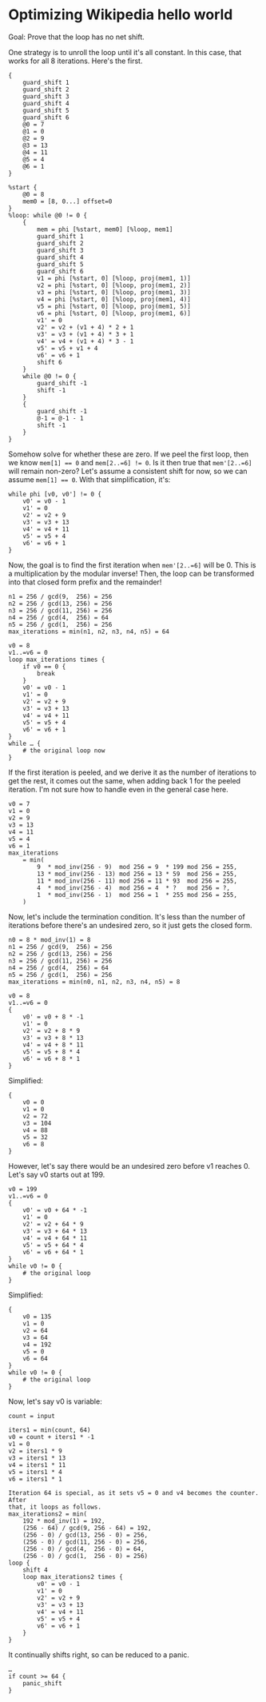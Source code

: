 # Optimizing Wikipedia hello world

Goal: Prove that the loop has no net shift.

One strategy is to unroll the loop until it's all constant. In this case, that
works for all 8 iterations. Here's the first.

```ir
{
    guard_shift 1
    guard_shift 2
    guard_shift 3
    guard_shift 4
    guard_shift 5
    guard_shift 6
    @0 = 7
    @1 = 0
    @2 = 9
    @3 = 13
    @4 = 11
    @5 = 4
    @6 = 1
}
```

```ir
%start {
    @0 = 8
    mem0 = [8, 0...] offset=0
}
%loop: while @0 != 0 {
    {
        mem = phi [%start, mem0] [%loop, mem1]
        guard_shift 1
        guard_shift 2
        guard_shift 3
        guard_shift 4
        guard_shift 5
        guard_shift 6
        v1 = phi [%start, 0] [%loop, proj(mem1, 1)]
        v2 = phi [%start, 0] [%loop, proj(mem1, 2)]
        v3 = phi [%start, 0] [%loop, proj(mem1, 3)]
        v4 = phi [%start, 0] [%loop, proj(mem1, 4)]
        v5 = phi [%start, 0] [%loop, proj(mem1, 5)]
        v6 = phi [%start, 0] [%loop, proj(mem1, 6)]
        v1' = 0
        v2' = v2 + (v1 + 4) * 2 + 1
        v3' = v3 + (v1 + 4) * 3 + 1
        v4' = v4 + (v1 + 4) * 3 - 1
        v5' = v5 + v1 + 4
        v6' = v6 + 1
        shift 6
    }
    while @0 != 0 {
        guard_shift -1
        shift -1
    }
    {
        guard_shift -1
        @-1 = @-1 - 1
        shift -1
    }
}
```

Somehow solve for whether these are zero. If we peel the first loop, then we
know `mem[1] == 0` and `mem[2..=6] != 0`. Is it then true that `mem'[2..=6]`
will remain non-zero? Let's assume a consistent shift for now, so we can assume
`mem[1] == 0`. With that simplification, it's:

```ir
while phi [v0, v0'] != 0 {
    v0' = v0 - 1
    v1' = 0
    v2' = v2 + 9
    v3' = v3 + 13
    v4' = v4 + 11
    v5' = v5 + 4
    v6' = v6 + 1
}
```

Now, the goal is to find the first iteration when `mem'[2..=6]` will be 0. This
is a multiplication by the modular inverse! Then, the loop can be transformed
into that closed form prefix and the remainder!

```ir
n1 = 256 / gcd(9,  256) = 256
n2 = 256 / gcd(13, 256) = 256
n3 = 256 / gcd(11, 256) = 256
n4 = 256 / gcd(4,  256) = 64
n5 = 256 / gcd(1,  256) = 256
max_iterations = min(n1, n2, n3, n4, n5) = 64

v0 = 8
v1..=v6 = 0
loop max_iterations times {
    if v0 == 0 {
        break
    }
    v0' = v0 - 1
    v1' = 0
    v2' = v2 + 9
    v3' = v3 + 13
    v4' = v4 + 11
    v5' = v5 + 4
    v6' = v6 + 1
}
while … {
    # the original loop now
}
```

If the first iteration is peeled, and we derive it as the number of iterations
to get the rest, it comes out the same, when adding back 1 for the peeled
iteration. I'm not sure how to handle even in the general case here.

```ir
v0 = 7
v1 = 0
v2 = 9
v3 = 13
v4 = 11
v5 = 4
v6 = 1
max_iterations
    = min(
        9  * mod_inv(256 - 9)  mod 256 = 9  * 199 mod 256 = 255,
        13 * mod_inv(256 - 13) mod 256 = 13 * 59  mod 256 = 255,
        11 * mod_inv(256 - 11) mod 256 = 11 * 93  mod 256 = 255,
        4  * mod_inv(256 - 4)  mod 256 = 4  * ?   mod 256 = ?,
        1  * mod_inv(256 - 1)  mod 256 = 1  * 255 mod 256 = 255,
    )
```

Now, let's include the termination condition. It's less than the number of
iterations before there's an undesired zero, so it just gets the closed form.

```ir
n0 = 8 * mod_inv(1) = 8
n1 = 256 / gcd(9,  256) = 256
n2 = 256 / gcd(13, 256) = 256
n3 = 256 / gcd(11, 256) = 256
n4 = 256 / gcd(4,  256) = 64
n5 = 256 / gcd(1,  256) = 256
max_iterations = min(n0, n1, n2, n3, n4, n5) = 8

v0 = 8
v1..=v6 = 0
{
    v0' = v0 + 8 * -1
    v1' = 0
    v2' = v2 + 8 * 9
    v3' = v3 + 8 * 13
    v4' = v4 + 8 * 11
    v5' = v5 + 8 * 4
    v6' = v6 + 8 * 1
}
```

Simplified:

```ir
{
    v0 = 0
    v1 = 0
    v2 = 72
    v3 = 104
    v4 = 88
    v5 = 32
    v6 = 8
}
```

However, let's say there would be an undesired zero before v1 reaches 0. Let's
say v0 starts out at 199.

```ir
v0 = 199
v1..=v6 = 0
{
    v0' = v0 + 64 * -1
    v1' = 0
    v2' = v2 + 64 * 9
    v3' = v3 + 64 * 13
    v4' = v4 + 64 * 11
    v5' = v5 + 64 * 4
    v6' = v6 + 64 * 1
}
while v0 != 0 {
    # the original loop
}
```

Simplified:

```ir
{
    v0 = 135
    v1 = 0
    v2 = 64
    v3 = 64
    v4 = 192
    v5 = 0
    v6 = 64
}
while v0 != 0 {
    # the original loop
}
```

Now, let's say v0 is variable:

```ir
count = input

iters1 = min(count, 64)
v0 = count + iters1 * -1
v1 = 0
v2 = iters1 * 9
v3 = iters1 * 13
v4 = iters1 * 11
v5 = iters1 * 4
v6 = iters1 * 1

Iteration 64 is special, as it sets v5 = 0 and v4 becomes the counter. After
that, it loops as follows.
max_iterations2 = min(
    192 * mod_inv(1) = 192,
    (256 - 64) / gcd(9, 256 - 64) = 192,
    (256 - 0) / gcd(13, 256 - 0) = 256,
    (256 - 0) / gcd(11, 256 - 0) = 256,
    (256 - 0) / gcd(4,  256 - 0) = 64,
    (256 - 0) / gcd(1,  256 - 0) = 256)
loop {
    shift 4
    loop max_iterations2 times {
        v0' = v0 - 1
        v1' = 0
        v2' = v2 + 9
        v3' = v3 + 13
        v4' = v4 + 11
        v5' = v5 + 4
        v6' = v6 + 1
    }
}
```

It continually shifts right, so can be reduced to a panic.

```ir
…
if count >= 64 {
    panic_shift
}
```
